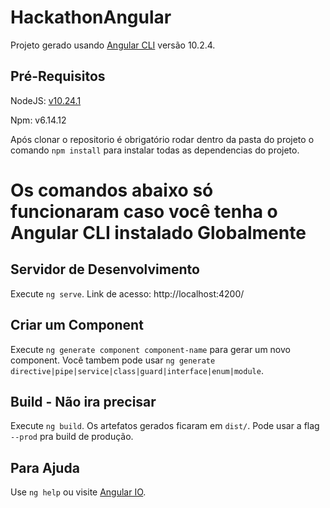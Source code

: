 # HackathonAngular

Projeto gerado usando [Angular CLI](https://v10.angular.io/docs) versão 10.2.4.

## Pré-Requisitos

NodeJS: [v10.24.1](https://nodejs.org/docs/latest-v10.x/api/)

Npm: v6.14.12

Após clonar o repositorio é obrigatório rodar dentro da pasta do projeto o comando `npm install` para instalar todas as dependencias do projeto.

# Os comandos abaixo só funcionaram caso você tenha o Angular CLI instalado Globalmente

## Servidor de Desenvolvimento

Execute `ng serve`. Link de acesso: http://localhost:4200/

## Criar um Component

Execute `ng generate component component-name` para gerar um novo component. Você tambem pode usar `ng generate directive|pipe|service|class|guard|interface|enum|module`.

## Build - Não ira precisar

Execute `ng build`. Os artefatos gerados ficaram em `dist/`. Pode usar a flag `--prod` pra build de produção.

## Para Ajuda

Use `ng help` ou visite [Angular IO](https://v10.angular.io/docs).


